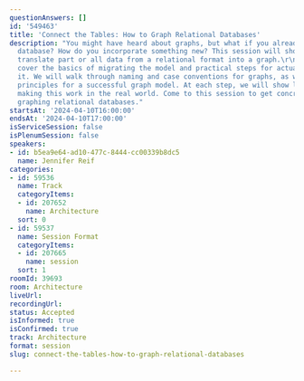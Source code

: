 ```yaml
---
questionAnswers: []
id: '549463'
title: 'Connect the Tables: How to Graph Relational Databases'
description: "You might have heard about graphs, but what if you already have a relational
  database? How do you incorporate something new? This session will show you how to
  translate part or all data from a relational format into a graph.\r\n\r\nWe will
  cover the basics of migrating the model and practical steps for actually implementing
  it. We will walk through naming and case conventions for graphs, as well as some
  principles for a successful graph model. At each step, we will show live code for
  making this work in the real world. Come to this session to get concrete steps for
  graphing relational databases."
startsAt: '2024-04-10T16:00:00'
endsAt: '2024-04-10T17:00:00'
isServiceSession: false
isPlenumSession: false
speakers:
- id: b5ea9e64-ad10-477c-8444-cc00339b8dc5
  name: Jennifer Reif
categories:
- id: 59536
  name: Track
  categoryItems:
  - id: 207652
    name: Architecture
  sort: 0
- id: 59537
  name: Session Format
  categoryItems:
  - id: 207665
    name: session
  sort: 1
roomId: 39693
room: Architecture
liveUrl: 
recordingUrl: 
status: Accepted
isInformed: true
isConfirmed: true
track: Architecture
format: session
slug: connect-the-tables-how-to-graph-relational-databases

---
```

